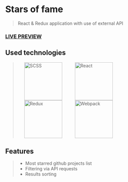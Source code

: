 # Stars of fame
> React & Redux application with use of external API

### [LIVE PREVIEW](https://emzawadzki.github.io/stars-of-fame/)

## Used technologies
> <img style="margin: 0 20px" alt="SCSS" src="https://seeklogo.com/images/S/sass-logo-E41E7734A8-seeklogo.com.png" height="120"/><img style="margin: 0 20px" alt="React" src="https://seeklogo.com/images/R/react-logo-7B3CE81517-seeklogo.com.png" height="120"/><img style="margin: 0 20px" alt="Redux" src="https://seeklogo.com/images/R/redux-logo-9CA6836C12-seeklogo.com.png" height="120"/><img style="margin: 0 20px" alt="Webpack" src="https://seeklogo.com/images/W/webpack-logo-9E66EE203A-seeklogo.com.png" height="120"/>

## Features
> * Most starred github projects list
> * Filtering via API requests
> * Results sorting